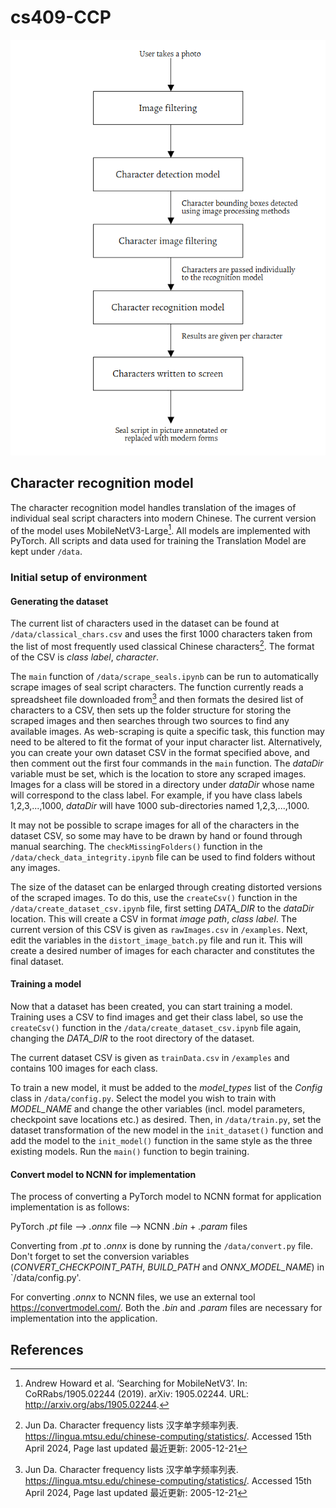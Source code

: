 # cs409-CCP

![alt text](https://github.com/grifaj/cs409-CCP/blob/main/images/process.png?raw=true)

## Character recognition model

The character recognition model handles translation of the images of individual seal script characters into modern Chinese. 
The current version of the model uses MobileNetV3-Large[^1]. All models are implemented with PyTorch. 
All scripts and data used for training the Translation Model are kept under `/data`.

### Initial setup of environment

#### Generating the dataset

The current list of characters used in the dataset can be found at `/data/classical_chars.csv` and uses the first 1000 characters taken from the list of most frequently used classical Chinese characters[^2]. The format of the CSV is *class label*, *character*.

The `main` function of `/data/scrape_seals.ipynb` can be run to automatically scrape images of seal script characters. The function currently reads a spreadsheet file downloaded from[^2] and then formats the desired list of characters to a CSV, then sets up the folder structure for storing the scraped images and then searches through two sources to find any available images. As web-scraping is quite a specific task, this function may need to be altered to fit the format of your input character list. Alternatively, you can create your own dataset CSV in the format specified above, and then comment out the first four commands in the `main` function. 
The *dataDir* variable must be set, which is the location to store any scraped images. Images for a class will be stored in a directory under *dataDir* whose name will correspond to the class label. For example, if you have class labels 1,2,3,...,1000, *dataDir* will have 1000 sub-directories named 1,2,3,...,1000.

It may not be possible to scrape images for all of the characters in the dataset CSV, so some may have to be drawn by hand or found through manual searching. The `checkMissingFolders()` function in the `/data/check_data_integrity.ipynb` file can be used to find folders without any images.

The size of the dataset can be enlarged through creating distorted versions of the scraped images. To do this, use the `createCsv()` function in the `/data/create_dataset_csv.ipynb` file, first setting *DATA_DIR* to the *dataDir* location. This will create a CSV in format *image path*, *class label*. The current version of this CSV is given as `rawImages.csv` in `/examples`. Next, edit the variables in the `distort_image_batch.py` file and run it. This will create a desired number of images for each character and constitutes the final dataset.

#### Training a model

Now that a dataset has been created, you can start training a model. Training uses a CSV to find images and get their class label, so use the `createCsv()` function in the `/data/create_dataset_csv.ipynb` file again, changing the *DATA_DIR* to the root directory of the dataset.

The current dataset CSV is given as `trainData.csv` in `/examples` and contains 100 images for each class.

To train a new model, it must be added to the *model_types* list of the *Config* class in `/data/config.py`. Select the model you wish to train with *MODEL_NAME* and change the other variables (incl. model parameters, checkpoint save locations etc.) as desired. Then, in `/data/train.py`, set the dataset transformation of the new model in the `init_dataset()` function and add the model to the `init_model()` function in the same style as the three existing models. Run the `main()` function to begin training.

#### Convert model to NCNN for implementation

The process of converting a PyTorch model to NCNN format for application implementation is as follows:

PyTorch *.pt* file --> *.onnx* file --> NCNN *.bin* + *.param* files

Converting from *.pt* to *.onnx* is done by running the `/data/convert.py` file. Don't forget to set the conversion variables (_CONVERT_CHECKPOINT_PATH_, _BUILD_PATH_ and _ONNX_MODEL_NAME_) in `/data/config.py'.

For converting *.onnx* to NCNN files, we use an external tool https://convertmodel.com/. Both the *.bin* and *.param* files are necessary for implementation into the application.
## References

[^1]: Andrew Howard et al. ‘Searching for MobileNetV3’. In: CoRRabs/1905.02244 (2019). arXiv: 1905.02244. URL: http://arxiv.org/abs/1905.02244.

[^2]: Jun Da. Character frequency lists 汉字单字频率列表. https://lingua.mtsu.edu/chinese-computing/statistics/. Accessed 15th April 2024, Page last updated 最近更新: 2005-12-21
